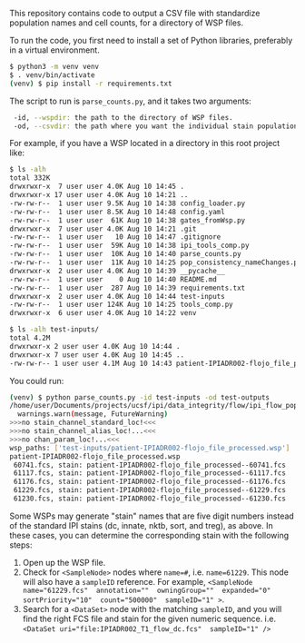 This repository contains code to output a CSV file with standardize population names and cell counts, for a directory of WSP files.

To run the code, you first need to install a set of Python libraries, preferably in a virtual environment.

```bash
$ python3 -m venv venv
$ . venv/bin/activate
(venv) $ pip install -r requirements.txt
```

The script to run is `parse_counts.py`, and it takes two arguments:

```bash
 -id, --wspdir: the path to the directory of WSP files.
 -od, --csvdir: the path where you want the individual stain population count CSV files saved to.
```

For example, if you have a WSP located in a directory in this root project like:

```bash
$ ls -alh
total 332K
drwxrwxr-x  7 user user 4.0K Aug 10 14:45 .
drwxrwxr-x 17 user user 4.0K Aug 10 14:21 ..
-rw-rw-r--  1 user user 9.5K Aug 10 14:38 config_loader.py
-rw-rw-r--  1 user user 8.5K Aug 10 14:48 config.yaml
-rw-rw-r--  1 user user  61K Aug 10 14:38 gates_fromWsp.py
drwxrwxr-x  7 user user 4.0K Aug 10 14:21 .git
-rw-rw-r--  1 user user   10 Aug 10 14:47 .gitignore
-rw-rw-r--  1 user user  59K Aug 10 14:38 ipi_tools_comp.py
-rw-rw-r--  1 user user  10K Aug 10 14:40 parse_counts.py
-rw-rw-r--  1 user user  11K Aug 10 14:25 pop_consistency_nameChanges.py
drwxrwxr-x  2 user user 4.0K Aug 10 14:39 __pycache__
-rw-rw-r--  1 user user    0 Aug 10 14:40 README.md
-rw-rw-r--  1 user user  287 Aug 10 14:39 requirements.txt
drwxrwxr-x  2 user user 4.0K Aug 10 14:44 test-inputs
-rw-rw-r--  1 user user 124K Aug 10 14:25 tools_comp.py
drwxrwxr-x  6 user user 4.0K Aug 10 14:22 venv

$ ls -alh test-inputs/
total 4.2M
drwxrwxr-x 2 user user 4.0K Aug 10 14:44 .
drwxrwxr-x 7 user user 4.0K Aug 10 14:45 ..
-rw-rw-r-- 1 user user 4.1M Aug 10 14:43 patient-IPIADR002-flojo_file_processed.wsp
```

You could run:

```bash
(venv) $ python parse_counts.py -id test-inputs -od test-outputs
/home/user/Documents/projects/ucsf/ipi/data_integrity/flow/ipi_flow_population_name_standardization/venv/lib/python3.8/site-packages/sklearn/utils/deprecation.py:143: FutureWarning: The sklearn.neighbors.kde module is  deprecated in version 0.22 and will be removed in version 0.24. The corresponding classes / functions should instead be imported from sklearn.neighbors. Anything that cannot be imported from sklearn.neighbors is now part of the private API.
  warnings.warn(message, FutureWarning)
>>>no stain_channel_standard_loc!<<<
>>>no stain_channel_alias_loc!...<<<
>>>no chan_param_loc!...<<<
wsp_paths: ['test-inputs/patient-IPIADR002-flojo_file_processed.wsp']
patient-IPIADR002-flojo_file_processed.wsp
 60741.fcs, stain: patient-IPIADR002-flojo_file_processed--60741.fcs
 61117.fcs, stain: patient-IPIADR002-flojo_file_processed--61117.fcs
 61176.fcs, stain: patient-IPIADR002-flojo_file_processed--61176.fcs
 61229.fcs, stain: patient-IPIADR002-flojo_file_processed--61229.fcs
 61230.fcs, stain: patient-IPIADR002-flojo_file_processed--61230.fcs
```

Some WSPs may generate "stain" names that are five digit numbers instead of the standard IPI stains (dc, innate, nktb, sort, and treg), as above. In these cases, you can determine the corresponding stain with the following steps:

1. Open up the WSP file.
2. Check for `<SampleNode>` nodes where `name=#`, i.e. `name=61229`. This node will also have a `sampleID` reference. For example, `<SampleNode name="61229.fcs"  annotation=""  owningGroup=""  expanded="0"  sortPriority="10"  count="500000"  sampleID="1" >`.
3. Search for a `<DataSet>` node with the matching `sampleID`, and you will find the right FCS file and stain for the given numeric sequence. i.e. `<DataSet uri="file:IPIADR002_T1_flow_dc.fcs"  sampleID="1" />`
